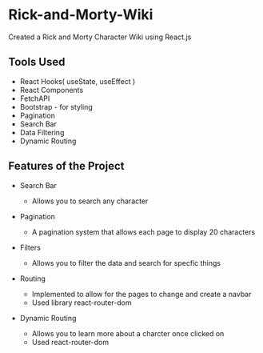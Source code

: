 # Rick-and-Morty-Wiki

Created a Rick and Morty Character Wiki using React.js

## Tools Used
* React Hooks( useState, useEffect )
* React Components
* FetchAPI
* Bootstrap - for styling
* Pagination
* Search Bar
* Data Filtering
* Dynamic Routing

## Features of the Project
* Search Bar
    * Allows you to search any character

* Pagination
    * A pagination system that allows each page to display 20 characters

* Filters
    * Allows you to filter the data and search for specfic things

* Routing
    * Implemented to allow for the pages to change and create a navbar
    * Used library react-router-dom

* Dynamic Routing
    * Allows you to learn more about a charcter once clicked on
    * Used react-router-dom


